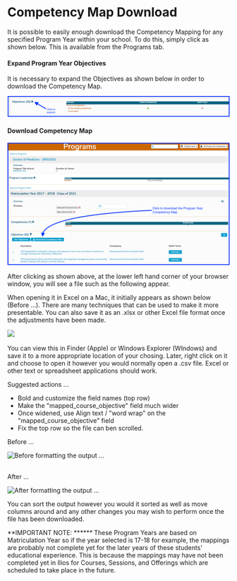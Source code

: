 # Competency Map Download

It is possible to easily enough download the Competency Mapping for any specified Program Year within your school.  To do this, simply click as shown below. This is available from the Programs tab.

#### Expand Program Year Objectives

It is necessary to expand the Objectives as shown below in order to download the Competency Map.

![](../.gitbook/assets/expandpyobj1.png)

#### Download Competency Map

![](../.gitbook/assets/expandpyobj2.png)

After clicking as shown above, at the lower left hand corner of your browser window, you will see a file such as the following appear.

When opening it in Excel on a Mac, it initially appears as shown below (Before ...). There are many techniques that can be used to make it more presentable. You can also save it as an .xlsx or other Excel file format once the adjustments have been made.

![](../.gitbook/assets/comp\_map\_2.png)

You can view this in Finder (Apple) or Windows Explorer (WIndows) and save it to a more appropriate location of your chosing. Later, right click on it and choose to open it however you would normally open a .csv file. Excel or other text or spreadsheet applications should work.

Suggested actions ...

* Bold and customize the field names (top row)
* Make the "mapped\_course\_objective" field much wider
* Once widened, use Align text / "word wrap" on the "mapped\_course\_objective" field
* Fix the top row so the file can ben scrolled.

Before ...

![Before formatting the output ...](../.gitbook/assets/comp\_map\_3.png)

\
After ...

![After formatting the output ...](../.gitbook/assets/comp\_map\_4.png)

You can sort the output however you would it sorted as well as move columns around and any other changes you may wish to perform once the file has been downloaded.

**IMPORTANT NOTE: **_****_ These Program Years are based on Matriculation Year so if the year selected is 17-18 for example, the mappings are probably not complete yet for the later years of these students' educational experience. This is because the mappings may have not been completed yet in Ilios for Courses, Sessions, and Offerings which are scheduled to take place in the future.











